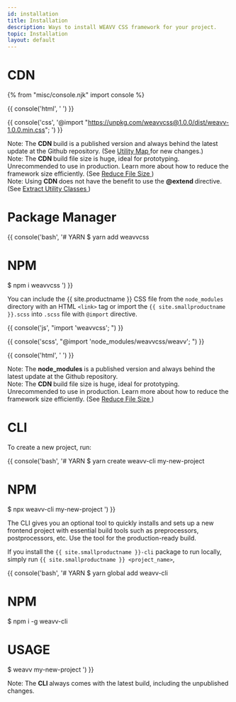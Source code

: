```yaml
---
id: installation
title: Installation
description: Ways to install WEAVV CSS framework for your project.
topic: Installation
layout: default
---
```


# CDN

{% from "misc/console.njk" import console %}

{{ console('html',
'<link href="https://unpkg.com/weavvcss@1.0.0/dist/weavv-1.0.0.min.css" rel="stylesheet" rel="preload" as="style" media="all" defer>
') }}

{{ console('css',
'@import "https://unpkg.com/weavvcss@1.0.0/dist/weavv-1.0.0.min.css";
') }}

<div class="margin-t-4 margin-x-4 padding-3 border-l-8 text-sm">
  <span class="padding-r-1 font-semibold">
    Note:
  </span>
    The
  <strong>
    CDN
  </strong>
    build is a published version and always behind the latest update at the Github repository. (See
    <a href="/utility-map/">
      Utility Map
    </a> for new changes.)
</div>

<div class="margin-y-2 margin-x-4 padding-3 border-l-8">
  <span class="padding-r-1 font-semibold">
    Note:
  </span>
    The
  <strong>
    CDN
  </strong>
    build file size is huge, ideal for prototyping. Unrecommended to use in production. Learn more about how to reduce the framework size efficiently. (See
    <a href="/reduce-file-size/">
      Reduce File Size
    </a>)
</div>

<div class="margin-b-4 margin-x-4 padding-3 border-l-8">
  <span class="padding-r-1 font-semibold">
    Note:
  </span>
    Using
  <strong>
    CDN
  </strong>
    does not have the benefit to use the
  <strong>
    @extend
  </strong>
    directive. (See
    <a href="/extract-utility-classes/">
      Extract Utility Classes
    </a>)
</div>

# Package Manager

{{ console('bash',
'# YARN
  $ yarn add weavvcss
  # NPM
  $ npm i weavvcss
') }}

You can include the {{ site.productname }} CSS file from the `node_modules` directory with an HTML `<link>` tag or import the `{{ site.smallproductname }}.scss` into `.scss` file with `@import` directive.

{{ console('js',
"import 'weavvcss';
") }}

{{ console('scss',
"@import 'node_modules/weavvcss/weavv';
") }}

{{ console('html',
'<link href="node_modules/weavvcss/dist/weavv-1.0.0.min.css" rel="stylesheet" rel="preload" as="style" media="all" defer>
') }}

<div class="margin-t-4 margin-x-4 padding-3 border-l-8">
  <span class="padding-r-1 font-semibold">
    Note:
  </span>
    The
  <strong>
    node_modules
  </strong>
    is a published version and always behind the latest update at the Github repository.
</div>

<div class="margin-t-2 margin-x-4 padding-3 border-l-8">
  <span class="padding-r-1 font-semibold">
    Note:
  </span>
    The
  <strong>
    CDN
  </strong>
    build file size is huge, ideal for prototyping. Unrecommended to use in production. Learn more about how to reduce the framework size efficiently. (See
  <a href="/reduce-file-size/">
    Reduce File Size
  </a>)
</div>

# CLI

To create a new project, run:

{{ console('bash',
'# YARN
  $ yarn create weavv-cli my-new-project
  # NPM
  $ npx weavv-cli my-new-project
') }}

The CLI gives you an optional tool to quickly installs and sets up a new frontend project with essential build tools such as preprocessors, postprocessors, etc. Use the tool for the production-ready build.

If you install the `{{ site.smallproductname }}-cli` package to run locally, simply run `{{ site.smallproductname }} <project_name>`,

{{ console('bash',
'# YARN
  $ yarn global add weavv-cli
  # NPM
  $ npm i -g weavv-cli
  # USAGE
  $ weavv my-new-project
') }}

<div class="margin-y-4 margin-x-4 padding-3 border-l-8">
  <span class="padding-r-1 font-semibold">
    Note:
  </span>
    The
  <strong>
    CLI
  </strong>
    always comes with the latest build, including the unpublished changes.
</div>

